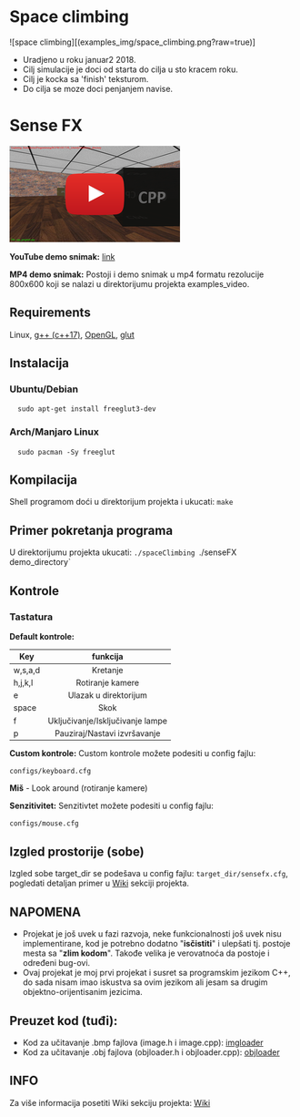 # Space climbing
![space climbing][(examples_img/space_climbing.png?raw=true)]
- Uradjeno u roku januar2 2018.
- Cilj simulacije je doci od starta do cilja u sto kracem roku.
- Cilj je kocka sa 'finish' teksturom.
- Do cilja se moze doci penjanjem navise.

# Sense FX
[![not found](examples_img/yt-thumbnail.png?raw=true)](https://www.youtube.com/watch?v=HEGZIUWtsqQ)

**YouTube demo snimak:** [link](https://www.youtube.com/watch?v=HEGZIUWtsqQ)

**MP4 demo snimak:** Postoji i demo snimak u mp4 formatu rezolucije 800x600 koji se nalazi u direktorijumu projekta examples_video.

## Requirements
   Linux, [g++ (c++17)](https://gcc.gnu.org/), [OpenGL](https://www.opengl.org/), [glut](https://www.opengl.org/resources/libraries/glut/)

## Instalacija
### Ubuntu/Debian
      sudo apt-get install freeglut3-dev
### Arch/Manjaro Linux
      sudo pacman -Sy freeglut

## Kompilacija
Shell programom doći u direktorijum projekta i ukucati: `make`

## Primer pokretanja programa
U direktorijumu projekta ukucati:
     `./spaceClimbing
     `./senseFX demo_directory`

## Kontrole
### Tastatura

**Default kontrole:**

| Key              | funkcija                         |
| ---------------- |:--------------------------------:|
| w,s,a,d          | Kretanje                         |
| h,j,k,l          | Rotiranje kamere                 |
| e                | Ulazak u direktorijum            |
| space            | Skok                             |
| f                | Uključivanje/Isključivanje lampe |
| p                | Pauziraj/Nastavi izvršavanje     |

**Custom kontrole:** Custom kontrole možete podesiti u config fajlu:

    configs/keyboard.cfg

**Miš** - Look around (rotiranje kamere)

**Senzitivitet:** Senzitivtet možete podesiti u config fajlu:

    configs/mouse.cfg

## Izgled prostorije (sobe) 
Izgled sobe target_dir se podešava u config fajlu: `target_dir/sensefx.cfg`, pogledati detaljan primer u [Wiki](https://github.com/MATF-RG17/RG026-sensefx/wiki) sekciji projekta.

## NAPOMENA
* Projekat je još uvek u fazi razvoja, neke funkcionalnosti još uvek nisu implementirane, kod je potrebno dodatno "**isčistiti**" i ulepšati tj. postoje mesta sa "**zlim kodom**". Takođe velika je verovatnoća da postoje i određeni bug-ovi.
* Ovaj projekat je moj prvi projekat i susret sa programskim jezikom C++, do sada nisam imao iskustva sa ovim jezikom ali jesam sa drugim objektno-orijentisanim jezicima.

## Preuzet kod (tuđi):
* Kod za učitavanje .bmp fajlova (image.h i image.cpp): [imgloader](http://poincare.matf.bg.ac.rs/~ivan/files/rg/vezbe/07/32_texture.tar.bz2)
* Kod za učitavanje .obj fajlova (objloader.h i objloader.cpp): [objloader](https://github.com/huamulan/OpenGL-tutorial/blob/master/common)

## INFO
Za više informacija posetiti Wiki sekciju projekta: [Wiki](https://github.com/MATF-RG17/RG026-sensefx/wiki)
